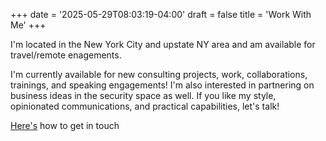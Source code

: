 +++
date = '2025-05-29T08:03:19-04:00'
draft = false
title = 'Work With Me'
+++

I'm located in the New York City and upstate NY area and am available for travel/remote enagements. 

I'm currently available for new consulting projects, work, collaborations, trainings, and speaking engagements! 
I'm also interested in partnering on business ideas in the security space as well.
If you like my style, opinionated communications, and practical capabilities, let's talk! 

[Here's](/contact) how to get in touch

